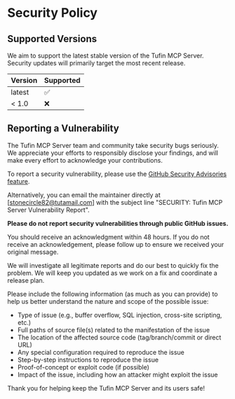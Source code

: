 # Security Policy

## Supported Versions

We aim to support the latest stable version of the Tufin MCP Server. Security updates will primarily target the most recent release.

| Version | Supported          |
| ------- | ------------------ |
| latest  | :white_check_mark: |
| < 1.0   | :x:                |

## Reporting a Vulnerability

The Tufin MCP Server team and community take security bugs seriously. We appreciate your efforts to responsibly disclose your findings, and will make every effort to acknowledge your contributions.

To report a security vulnerability, please use the [GitHub Security Advisories feature](https://github.com/stonecircle82/tufin-mcp/security/advisories/new).

Alternatively, you can email the maintainer directly at [stonecircle82@tutamail.com] with the subject line "SECURITY: Tufin MCP Server Vulnerability Report".

**Please do not report security vulnerabilities through public GitHub issues.**

You should receive an acknowledgment within 48 hours. If you do not receive an acknowledgement, please follow up to ensure we received your original message.

We will investigate all legitimate reports and do our best to quickly fix the problem. We will keep you updated as we work on a fix and coordinate a release plan.

Please include the following information (as much as you can provide) to help us better understand the nature and scope of the possible issue:

*   Type of issue (e.g., buffer overflow, SQL injection, cross-site scripting, etc.)
*   Full paths of source file(s) related to the manifestation of the issue
*   The location of the affected source code (tag/branch/commit or direct URL)
*   Any special configuration required to reproduce the issue
*   Step-by-step instructions to reproduce the issue
*   Proof-of-concept or exploit code (if possible)
*   Impact of the issue, including how an attacker might exploit the issue

Thank you for helping keep the Tufin MCP Server and its users safe! 